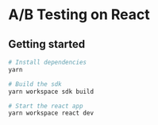 # A/B Testing on React

## Getting started

```bash
# Install dependencies
yarn

# Build the sdk
yarn workspace sdk build

# Start the react app
yarn workspace react dev
```
